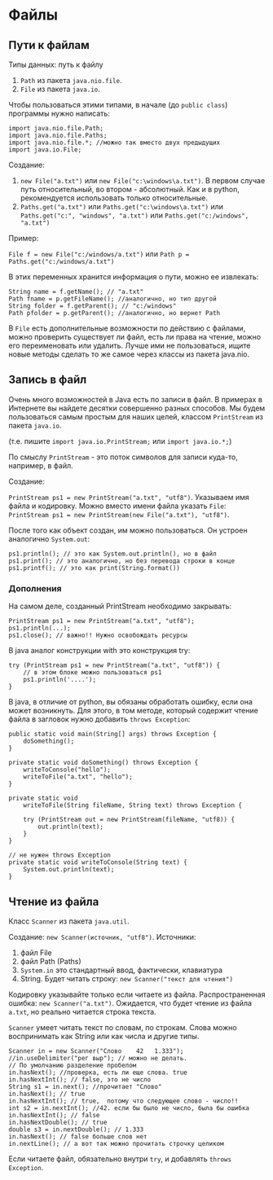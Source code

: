 # Файлы

## Пути к файлам

Типы данных: путь к файлу
1. `Path` из пакета `java.nio.file`.
2. `File` из пакета `java.io`.

Чтобы пользоваться этими типами, в начале (до `public class`)
программы нужно написать:

```
import java.nio.file.Path;
import java.nio.file.Paths;
import java.nio.file.*; //можно так вместо двух предыдущих
import java.io.File;
``` 

Создание:
1. `new File("a.txt")` или `new File("c:\windows\a.txt")`. 
В первом случае путь относительный, во втором - абсолютный. Как
и в python, рекомендуется использовать только относительные.
1. `Paths.get("a.txt")` или `Paths.get("c:\windows\a.txt")` или
`Paths.get("c:", "windows", "a.txt")` или
`Paths.get("c:/windows", "a.txt")`

Пример:

`File f = new File("c:/windows/a.txt")` или
`Path p = Paths.get("c:/windows/a.txt")`

В этих переменных хранится информация о пути, можно ее извлекать:
```
String name = f.getName(); // "a.txt"
Path fname = p.getFileName(); //аналогично, но тип другой
String folder = f.getParent(); // "c:/windows"
Path pfolder = p.getParent(); //аналогично, но вернет Path 
```

В `File` есть дополнительные возможности по действию с файлами,
можно проверить существует ли файл, есть ли права на чтение,
можно его переименовать или удалить. Лучше ими не пользоваться,
ищите новые методы сделать то же самое через классы из пакета
java.nio.

## Запись в файл

Очень много возможностей в Java есть по записи в файл. В примерах
в Интернете вы найдете десятки совершенно разных способов.
Мы будем пользоваться самым простым для наших целей, классом
`PrintStream` из пакета `java.io`.

(т.е. пишите `import java.io.PrintStream;` или
`import java.io.*;`)

По смыслу `PrintStream` - это поток символов для записи куда-то,
например, в файл.

Создание:

`PrintStream ps1 = new PrintStream("a.txt", "utf8")`. Указываем
имя файла и кодировку. Можно вместо имени файла указать `File`:
`PrintStream ps1 = new PrintStream(new File("a.txt"), "utf8")`.

После того как объект создан, им можно пользоваться. Он устроен
аналогично `System.out`:

```
ps1.println(); // это как System.out.println(), но в файл
ps1.print(); // это аналогично, но без перевода строки в конце
ps1.printf(); // это как print(String.format())
```

### Дополнения
На самом деле, созданный PrintStream необходимо закрывать:
```
PrintStream ps1 = new PrintStream("a.txt", "utf8");
ps1.println(...);
ps1.close(); // важно!! Нужно освобождать ресурсы
```
В java аналог конструкции with это конструкция try:

```
try (PrintStream ps1 = new PrintStream("a.txt", "utf8")) {
    // в этом блоке можно пользоваться ps1
    ps1.println('....');
}
```

В java, в отличие от python, вы обязаны обработать ошибку,
если она может возникнуть. Для этого, в том методе, который
содержит чтение файла в загловок нужно добавить `throws Exception`:

```
public static void main(String[] args) throws Exception {
    doSomething();
}

private static void doSomething() throws Exception {
    writeToConsole("hello");
    writeToFile("a.txt", "hello");
}

private static void
    writeToFile(String fileName, String text) throws Exception {

    try (PrintStream out = new PrintStream(fileName, "utf8)) {
        out.println(text);
    }
}

// не нужен throws Exception
private static void writeToConsole(String text) {
    System.out.println(text);
}

```

## Чтение из файла
Класс `Scanner` из пакета `java.util`.

Создание: `new Scanner(источник, "utf8")`. Источники:
1. файл File
1. файл Path (Paths)
1. `System.in` это стандартный ввод, фактически, клавиатура
1. String. Будет читать строку: `new Scanner("текст для чтения")`

Кодировку указывайте только если читаете из файла.
Распространенная ошибка: `new Scanner("a.txt")`. Ожидается, что
будет чтение из файла `a.txt`, но реально читается строка текста.

`Scanner` умеет читать текст по словам, по строкам. Слова можно
воспринимать как String или как числа и другие типы.

```
Scanner in = new Scanner("Слово    42   1.333");
//in.useDelimiter("рег выр"); // можно не делать.
// По умолчанию разделение пробелом
in.hasNext(); //проверка, есть ли еще слова. true
in.hasNextInt(); // false, это не число
String s1 = in.next(); //прочитает "Слово"
in.hasNext(); // true
in.hasNextInt(); // true,  потому что следующее слово - число!!
int s2 = in.nextInt(); //42. если бы было не число, была бы ошибка
in.hasNextInt(); // false
in.hasNextDouble(); // true
double s3 = in.nextDouble(); // 1.333
in.hasNext(); // false больше слов нет
in.nextLine(); // а вот так можно прочитать строчку целиком
``` 

Если читаете файл, обязательно внутри `try`, и добавлять
`throws Exception`.